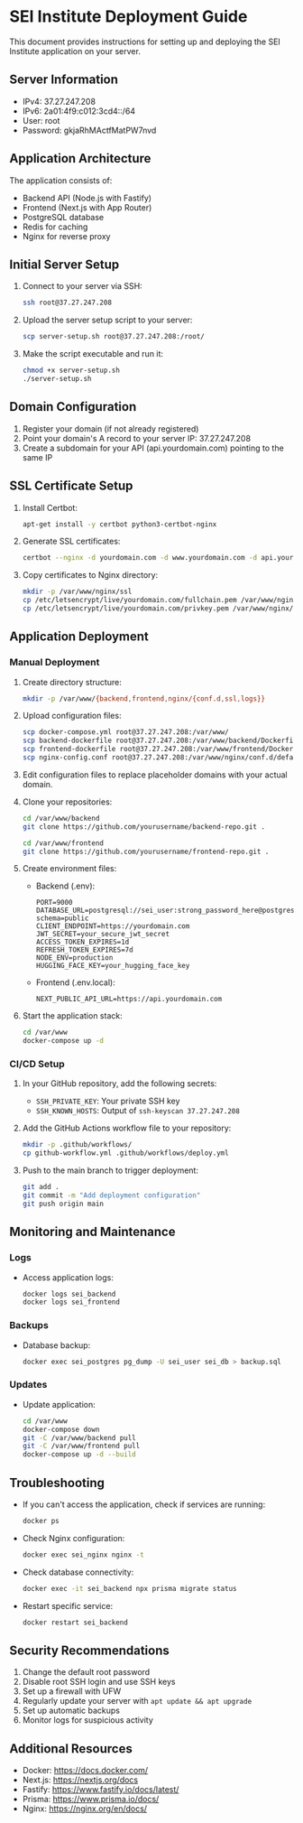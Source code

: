 # SEI Institute Deployment Guide

This document provides instructions for setting up and deploying the SEI Institute application on your server.

## Server Information

- IPv4: 37.27.247.208
- IPv6: 2a01:4f9:c012:3cd4::/64
- User: root
- Password: gkjaRhMActfMatPW7nvd

## Application Architecture

The application consists of:
- Backend API (Node.js with Fastify)
- Frontend (Next.js with App Router)
- PostgreSQL database
- Redis for caching
- Nginx for reverse proxy

## Initial Server Setup

1. Connect to your server via SSH:
   ```bash
   ssh root@37.27.247.208
   ```

2. Upload the server setup script to your server:
   ```bash
   scp server-setup.sh root@37.27.247.208:/root/
   ```

3. Make the script executable and run it:
   ```bash
   chmod +x server-setup.sh
   ./server-setup.sh
   ```

## Domain Configuration

1. Register your domain (if not already registered)
2. Point your domain's A record to your server IP: 37.27.247.208
3. Create a subdomain for your API (api.yourdomain.com) pointing to the same IP

## SSL Certificate Setup

1. Install Certbot:
   ```bash
   apt-get install -y certbot python3-certbot-nginx
   ```

2. Generate SSL certificates:
   ```bash
   certbot --nginx -d yourdomain.com -d www.yourdomain.com -d api.yourdomain.com
   ```

3. Copy certificates to Nginx directory:
   ```bash
   mkdir -p /var/www/nginx/ssl
   cp /etc/letsencrypt/live/yourdomain.com/fullchain.pem /var/www/nginx/ssl/
   cp /etc/letsencrypt/live/yourdomain.com/privkey.pem /var/www/nginx/ssl/
   ```

## Application Deployment

### Manual Deployment

1. Create directory structure:
   ```bash
   mkdir -p /var/www/{backend,frontend,nginx/{conf.d,ssl,logs}}
   ```

2. Upload configuration files:
   ```bash
   scp docker-compose.yml root@37.27.247.208:/var/www/
   scp backend-dockerfile root@37.27.247.208:/var/www/backend/Dockerfile
   scp frontend-dockerfile root@37.27.247.208:/var/www/frontend/Dockerfile
   scp nginx-config.conf root@37.27.247.208:/var/www/nginx/conf.d/default.conf
   ```

3. Edit configuration files to replace placeholder domains with your actual domain.

4. Clone your repositories:
   ```bash
   cd /var/www/backend
   git clone https://github.com/yourusername/backend-repo.git .
   
   cd /var/www/frontend
   git clone https://github.com/yourusername/frontend-repo.git .
   ```

5. Create environment files:
   - Backend (.env):
     ```
     PORT=9000
     DATABASE_URL=postgresql://sei_user:strong_password_here@postgresql:5432/sei_db?schema=public
     CLIENT_ENDPOINT=https://yourdomain.com
     JWT_SECRET=your_secure_jwt_secret
     ACCESS_TOKEN_EXPIRES=1d
     REFRESH_TOKEN_EXPIRES=7d
     NODE_ENV=production
     HUGGING_FACE_KEY=your_hugging_face_key
     ```

   - Frontend (.env.local):
     ```
     NEXT_PUBLIC_API_URL=https://api.yourdomain.com
     ```

6. Start the application stack:
   ```bash
   cd /var/www
   docker-compose up -d
   ```

### CI/CD Setup

1. In your GitHub repository, add the following secrets:
   - `SSH_PRIVATE_KEY`: Your private SSH key
   - `SSH_KNOWN_HOSTS`: Output of `ssh-keyscan 37.27.247.208`

2. Add the GitHub Actions workflow file to your repository:
   ```bash
   mkdir -p .github/workflows/
   cp github-workflow.yml .github/workflows/deploy.yml
   ```

3. Push to the main branch to trigger deployment:
   ```bash
   git add .
   git commit -m "Add deployment configuration"
   git push origin main
   ```

## Monitoring and Maintenance

### Logs
- Access application logs:
  ```bash
  docker logs sei_backend
  docker logs sei_frontend
  ```

### Backups
- Database backup:
  ```bash
  docker exec sei_postgres pg_dump -U sei_user sei_db > backup.sql
  ```

### Updates
- Update application:
  ```bash
  cd /var/www
  docker-compose down
  git -C /var/www/backend pull
  git -C /var/www/frontend pull
  docker-compose up -d --build
  ```

## Troubleshooting

- If you can't access the application, check if services are running:
  ```bash
  docker ps
  ```

- Check Nginx configuration:
  ```bash
  docker exec sei_nginx nginx -t
  ```

- Check database connectivity:
  ```bash
  docker exec -it sei_backend npx prisma migrate status
  ```

- Restart specific service:
  ```bash
  docker restart sei_backend
  ```

## Security Recommendations

1. Change the default root password
2. Disable root SSH login and use SSH keys
3. Set up a firewall with UFW
4. Regularly update your server with `apt update && apt upgrade`
5. Set up automatic backups
6. Monitor logs for suspicious activity

## Additional Resources

- Docker: https://docs.docker.com/
- Next.js: https://nextjs.org/docs
- Fastify: https://www.fastify.io/docs/latest/
- Prisma: https://www.prisma.io/docs/
- Nginx: https://nginx.org/en/docs/ 